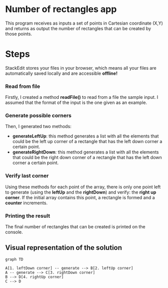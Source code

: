 # Number of rectangles app

 This program receives as inputs a set of points in Cartesian coordinate (X,Y) and returns as output the number of rectangles that can be created by those points. 


# Steps

StackEdit stores your files in your browser, which means all your files are automatically saved locally and are accessible **offline!**

### Read from file

Firstly, I created a method **readFile()** to read from a file the sample input. I assumed that the format of the input is the one given as an example.

### Generate possible corners

Then, I generated two methods:
*    **generateLeftUp**: this method generates a list with all the elements that could be the left up corner of a rectangle that has the left down corner a certain point.
*    **generateRightDown**: this method generates a list with all the elements that could be the right down corner of a rectangle that has the left down corner a certain point.

### Verify last corner

 Using these methods for each point of the array, there is only one point left to generate (using the **leftUp** and the **rightDown**) and verify: the **right up corner**. If the initial array contains this point, a rectangle is formed and a **counter** increments.   

### Printing the result
The final number of rectangles that can be created is printed on the console.


## Visual representation of the solution


``` mermaid
graph TD

A[1. leftDown corner] -- generate --> B[2. leftUp corner]
A -- generate --> C[3. rightDown corner]
B --> D[4. rightUp corner]
C --> D
```
